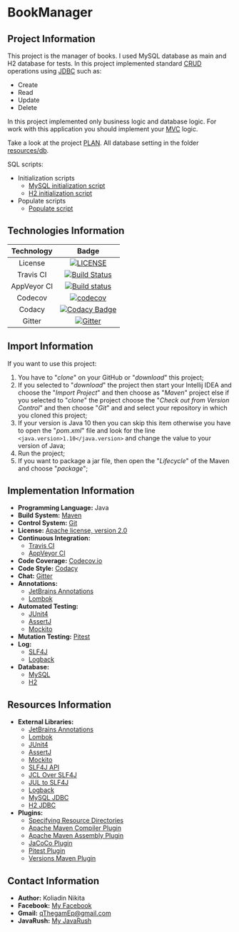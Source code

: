 # BookManager

## Project Information
This project is the manager of books. I used MySQL database as main and H2 database for tests.
In this project implemented standard [CRUD](https://en.wikipedia.org/wiki/Create,_read,_update_and_delete) operations using [JDBC](https://en.wikipedia.org/wiki/Java_Database_Connectivity) such as:
* Create
* Read
* Update
* Delete

In this project implemented only business logic and database logic. For work with this application you should implement your [MVC](https://ru.wikipedia.org/wiki/Model-View-Controller) logic.

Take a look at the project [PLAN](PLAN.md). All database setting in the folder [resources/db](src/main/resources/db).

SQL scripts:
* Initialization scripts
    * [MySQL initialization script](src/main/resources/db/mysql/initDB.sql)
    * [H2 initialization script](src/main/resources/db/h2/initDB.sql)
* Populate scripts
    * [Populate script](src/main/resources/db/populateDB.sql)

## Technologies Information
| Technology     | Badge |
|:--------------:|:-----:|
| License        | [![LICENSE](https://img.shields.io/badge/LICENSE-Apache%202.0-blue.svg)](LICENSE) |
| Travis CI      | [![Build Status](https://travis-ci.org/qThegamEp/BookManager.svg?branch=master)](https://travis-ci.org/qThegamEp/BookManager) |
| AppVeyor CI    | [![Build status](https://ci.appveyor.com/api/projects/status/kqktu8egoaxf36hc?svg=true)](https://ci.appveyor.com/project/qThegamEp/bookmanager) |
| Codecov        | [![codecov](https://codecov.io/gh/qThegamEp/BookManager/branch/master/graph/badge.svg)](https://codecov.io/gh/qThegamEp/BookManager) |
| Codacy         | [![Codacy Badge](https://api.codacy.com/project/badge/Grade/f8c8ec3ea86f4c33bd9ffb2100fcae4d)](https://www.codacy.com/app/qThegamEp/BookManager?utm_source=github.com&amp;utm_medium=referral&amp;utm_content=qThegamEp/BookManager&amp;utm_campaign=Badge_Grade) |
| Gitter         | [![Gitter](https://badges.gitter.im/qThegamEp/BookManager.svg)](https://gitter.im/qThegamEp/BookManager?utm_source=badge&utm_medium=badge&utm_campaign=pr-badge) |

## Import Information
If you want to use this project:
1. You have to "*clone*" on your GitHub or "*download*" this project;
2. If you selected to "*download*" the project then start your Intellij IDEA and choose the "*Import Project*" and then choose as "*Maven*" project else if you selected to "*clone*" the project choose the "*Check out from Version Control*" and then choose "*Git*" and and select your repository in which you cloned this project;
3. If your version is Java 10 then you can skip this item otherwise you have to open the "*pom.xml*" file and look for the line `<java.version>1.10</java.version>` and change the value to your version of Java;
4. Run the project;
5. If you want to package a jar file, then open the "*Lifecycle*" of the Maven and choose "*package*";

## Implementation Information
* **Programming Language:** Java
* **Build System:** [Maven](https://maven.apache.org/)
* **Control System:** [Git](https://git-scm.com/)
* **License:** [Apache license, version 2.0](http://www.apache.org/licenses/LICENSE-2.0)
* **Continuous Integration:**
    * [Travis CI](https://travis-ci.org/)
    * [AppVeyor CI](https://ci.appveyor.com)
* **Code Coverage:** [Codecov.io](https://codecov.io/)
* **Code Style:** [Codacy](https://www.codacy.com/)
* **Chat:** [Gitter](https://gitter.im/)
* **Annotations:**
    * [JetBrains Annotations](https://blog.jetbrains.com/dotnet/2018/05/03/what-are-jetbrains-annotations/)
    * [Lombok](https://projectlombok.org/)
* **Automated Testing:**
    * [JUnit4](https://junit.org/junit4/)
    * [AssertJ](http://joel-costigliola.github.io/assertj/)
    * [Mockito](http://site.mockito.org/)
* **Mutation Testing:** [Pitest](http://pitest.org/)
* **Log:**
    * [SLF4J](https://www.slf4j.org/)
    * [Logback](https://logback.qos.ch/)
* **Database:**
    * [MySQL](https://dev.mysql.com/)
    * [H2](http://www.h2database.com/html/main.html)

## Resources Information
* **External Libraries:**
	* [JetBrains Annotations](https://mvnrepository.com/artifact/org.jetbrains/annotations)
	* [Lombok](https://mvnrepository.com/artifact/org.projectlombok/lombok)
	* [JUnit4](https://mvnrepository.com/artifact/junit/junit)
	* [AssertJ](https://mvnrepository.com/artifact/org.assertj/assertj-core)
    * [Mockito](https://mvnrepository.com/artifact/org.mockito/mockito-core)
    * [SLF4J API](https://mvnrepository.com/artifact/org.slf4j/slf4j-api)
    * [JCL Over SLF4J](https://mvnrepository.com/artifact/org.slf4j/jcl-over-slf4j)
    * [JUL to SLF4J](https://mvnrepository.com/artifact/org.slf4j/jul-to-slf4j)
    * [Logback](https://mvnrepository.com/artifact/ch.qos.logback/logback-classic)
    * [MySQL JDBC](https://mvnrepository.com/artifact/mysql/mysql-connector-java)
    * [H2 JDBC](https://mvnrepository.com/artifact/com.h2database/h2)
* **Plugins:**
    * [Specifying Resource Directories](https://maven.apache.org/plugins/maven-resources-plugin/examples/resource-directory.html)
    * [Apache Maven Compiler Plugin](https://maven.apache.org/plugins/maven-compiler-plugin/)
    * [Apache Maven Assembly Plugin](http://maven.apache.org/plugins/maven-assembly-plugin/)
    * [JaCoCo Plugin](http://www.baeldung.com/jacoco)
    * [Pitest Plugin](http://pitest.org/quickstart/maven/)
    * [Versions Maven Plugin](http://www.mojohaus.org/versions-maven-plugin/)

## Contact Information
* **Author:** Koliadin Nikita
* **Facebook:** [My Facebook](https://www.facebook.com/koliadin.nikita)
* **Gmail:** qThegamEp@gmail.com
* **JavaRush:** [My JavaRush](https://javarush.ru/users/1324097)
